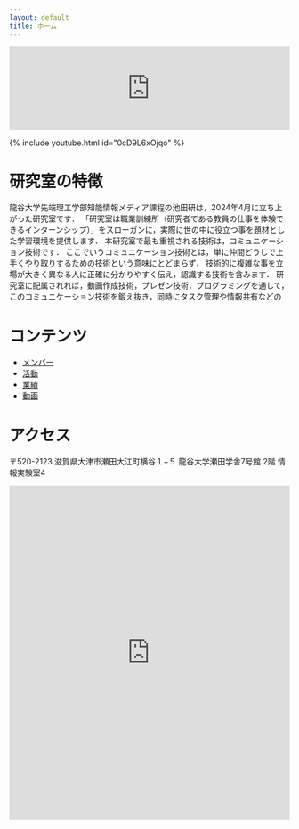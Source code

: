```yaml
---
layout: default
title: ホーム
---
```


<iframe width="100%" src="https://www.youtube.com/embed/0cD9L6xOjqo?si=lSF9mFHFEvA8efoz" title="YouTube video player" frameborder="0" allow="accelerometer; autoplay; clipboard-write; encrypted-media; gyroscope; picture-in-picture; web-share" referrerpolicy="strict-origin-when-cross-origin" allowfullscreen></iframe>

{% include youtube.html id="0cD9L6xOjqo" %}

# 研究室の特徴
龍谷大学先端理工学部知能情報メディア課程の池田研は，2024年4月に立ち上がった研究室です．
「研究室は職業訓練所（研究者である教員の仕事を体験できるインターンシップ）」をスローガンに，実際に世の中に役立つ事を題材とした学習環境を提供します．
本研究室で最も重視される技術は，コミュニケーション技術です．
ここでいうコミュニケーション技術とは，単に仲間どうしで上手くやり取りするための技術という意味にとどまらず，
技術的に複雑な事を立場が大きく異なる人に正確に分かりやすく伝え，認識する技術を含みます．
研究室に配属されれば，動画作成技術，プレゼン技術，プログラミングを通して，このコミュニケーション技術を鍛え抜き，同時にタスク管理や情報共有などの

# コンテンツ
- [メンバー](members.html)
- [活動](activities.html)
- [業績](publications.html)
- [動画](https://www.youtube.com/@ikeda-lab)

# アクセス
〒520-2123 滋賀県大津市瀬田大江町横谷１−５
龍谷大学瀬田学舎7号館 2階 情報実験室4

<iframe src="https://www.google.com/maps/embed?pb=!1m18!1m12!1m3!1d658.4277631098296!2d135.93914937338005!3d34.96287331777708!2m3!1f0!2f0!3f0!3m2!1i1024!2i768!4f13.1!3m3!1m2!1s0x60016d91df3d711d%3A0xa7277a08f375708b!2z6b6N6LC35aSn5a2mIOeArOeUsOOCreODo-ODs-ODkeOCuSA35Y-36aSo!5e0!3m2!1sja!2sjp!4v1711957072822!5m2!1sja!2sjp" width="100%" height="600" style="border:0;" allowfullscreen="" loading="lazy" referrerpolicy="no-referrer-when-downgrade"></iframe>
